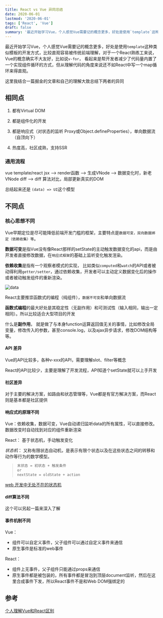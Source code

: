 ```yaml
---
title: React vs Vue 异同总结
date: 2020-06-01
lastmod: '2020-06-01'
tags: ['React', 'Vue']
draft: false
summary: '最近开始学习Vue，个人感觉Vue需要记的概念更多，好处是使用`template`这种类似模板的开发方式，比较直观容易被传统前端理解，对于一个React熟练工来说，Vue的概念确实不大友好，比如说`v-for`， 看起来是帮开发者减少了代码量内置了一个实现组件循环的方式，但从理解代码的角度来说还不如React中写一个map循环来得直观。'
---
```


最近开始学习Vue，个人感觉Vue需要记的概念更多，好处是使用`template`这种类似模板的开发方式，比较直观容易被传统前端理解，对于一个React熟练工来说，Vue的概念确实不大友好，比如说`v-for`， 看起来是帮开发者减少了代码量内置了一个实现组件循环的方式，但从理解代码的角度来说还不如React中写一个map循环来得直观。

这里我结合一篇掘金的文章和自己的理解大致总结下两者的异同

## 相同点

1. 都有Virtual DOM
2. 都是组件化的开发
3. 都是响应式（对状态的监听 Proxy或Object.defineProperties），单向数据流（自顶向下）

4. 热度高，社区成熟，支持SSR

### 通用流程

vue template/react jsx —> render函数 —> 生成VNode —> 数据变化时，新老VNode diff —> diff 算法对比，局部更新真实的DOM

总结起来还是 `(data) => UI`这个模型



## 不同点

### 核心思想不同

Vue早期定位是尽可能降低前端开发门槛的框架，主要特点是`数据可变，双向数据绑定（依赖收集）等`。 

**数据可变**是指Vue没有像React那样的setState的主动触发数据变化的api，而是由开发者直接修改数据，在`响应式框架`的基础上监听变化触发渲染。

**依赖收集**是指有一个观察者模式的实现， 比如类似`computed`和`watch`的API或者被动得利用`getter/setter`，通过依赖收集，开发者可以主动定义数据变化后的操作或者被动触发组件的重新渲染。

<img src="https://kuimo-markdown-pic.oss-cn-hangzhou.aliyuncs.com/data.png" alt="data"  />

React主要推崇函数式的编程（纯组件），`数据不可变`和单向数据流

**函数式编程**的最大好处是其稳定性（无副作用）和可测试性（输入相同，输出一定相同）。所以比较适合大型项目的开发

什么是**副作用**， 就是做了与本身function运算返回值无关的事情，比如修改全局变量，修改传入的参数，甚至console.log，以及ajax异步请求，修改DOM结构等等。

#### API 差异

Vue的API比较多，各种v-xxx的API，需要理解slot、filter等概念

React的API比较少，主要是理解了开发流程，API知道个setState就可以上手开发

#### 社区差异

对于主要的解决方案，如路由和状态管理等，Vue都是有官方解决方案，而React则是基本都是社区提供

#### 响应式的原理不同

Vue：依赖收集，数据可变，Vue自动递归监听data的所有属性，可以直接修改。数据改变时自动找到对应的组件重新渲染

React： 基于状态机，手动触发变化

*状态机*： 又称有限状态自动机，是表示有限个状态以及在这些状态之间的转移和动作等行为的数学模型。

> ```javascript
> 末状态 = 初状态 + 触发条件
> or
> nextState = oldState + action
> ```

[web 开发中无处不在的状态机](https://zhuanlan.zhihu.com/p/26524390)

#### diff算法不同

这个可以另起一篇来深入了解

#### 事件机制不同

Vue：

- 组件可以自定义事件，父子组件可以通过自定义事件来通信
- 原生事件是标准的web事件

React：

- 组件上无事件，父子组件只能通过props来通信
- 原生事件都是被包装的，所有事件都是冒泡到顶层document监听，然后在这里合成事件下发，所以React事件不是和Web DOM强绑定的



## 参考

[个人理解Vue和React区别](https://juejin.im/post/5ebbd9396fb9a0437b76ecdc)
